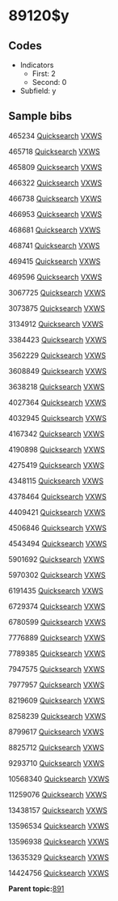 # 89120$y

## Codes

-   Indicators
    -   First: 2
    -   Second: 0
-   Subfield: y

## Sample bibs

465234 [Quicksearch](https://search.library.yale.edu/catalog/465234) [VXWS](http://prodorbis.library.yale.edu:7014/vxws/GetHoldingsService?bibId=465234)

465718 [Quicksearch](https://search.library.yale.edu/catalog/465718) [VXWS](http://prodorbis.library.yale.edu:7014/vxws/GetHoldingsService?bibId=465718)

465809 [Quicksearch](https://search.library.yale.edu/catalog/465809) [VXWS](http://prodorbis.library.yale.edu:7014/vxws/GetHoldingsService?bibId=465809)

466322 [Quicksearch](https://search.library.yale.edu/catalog/466322) [VXWS](http://prodorbis.library.yale.edu:7014/vxws/GetHoldingsService?bibId=466322)

466738 [Quicksearch](https://search.library.yale.edu/catalog/466738) [VXWS](http://prodorbis.library.yale.edu:7014/vxws/GetHoldingsService?bibId=466738)

466953 [Quicksearch](https://search.library.yale.edu/catalog/466953) [VXWS](http://prodorbis.library.yale.edu:7014/vxws/GetHoldingsService?bibId=466953)

468681 [Quicksearch](https://search.library.yale.edu/catalog/468681) [VXWS](http://prodorbis.library.yale.edu:7014/vxws/GetHoldingsService?bibId=468681)

468741 [Quicksearch](https://search.library.yale.edu/catalog/468741) [VXWS](http://prodorbis.library.yale.edu:7014/vxws/GetHoldingsService?bibId=468741)

469415 [Quicksearch](https://search.library.yale.edu/catalog/469415) [VXWS](http://prodorbis.library.yale.edu:7014/vxws/GetHoldingsService?bibId=469415)

469596 [Quicksearch](https://search.library.yale.edu/catalog/469596) [VXWS](http://prodorbis.library.yale.edu:7014/vxws/GetHoldingsService?bibId=469596)

3067725 [Quicksearch](https://search.library.yale.edu/catalog/3067725) [VXWS](http://prodorbis.library.yale.edu:7014/vxws/GetHoldingsService?bibId=3067725)

3073875 [Quicksearch](https://search.library.yale.edu/catalog/3073875) [VXWS](http://prodorbis.library.yale.edu:7014/vxws/GetHoldingsService?bibId=3073875)

3134912 [Quicksearch](https://search.library.yale.edu/catalog/3134912) [VXWS](http://prodorbis.library.yale.edu:7014/vxws/GetHoldingsService?bibId=3134912)

3384423 [Quicksearch](https://search.library.yale.edu/catalog/3384423) [VXWS](http://prodorbis.library.yale.edu:7014/vxws/GetHoldingsService?bibId=3384423)

3562229 [Quicksearch](https://search.library.yale.edu/catalog/3562229) [VXWS](http://prodorbis.library.yale.edu:7014/vxws/GetHoldingsService?bibId=3562229)

3608849 [Quicksearch](https://search.library.yale.edu/catalog/3608849) [VXWS](http://prodorbis.library.yale.edu:7014/vxws/GetHoldingsService?bibId=3608849)

3638218 [Quicksearch](https://search.library.yale.edu/catalog/3638218) [VXWS](http://prodorbis.library.yale.edu:7014/vxws/GetHoldingsService?bibId=3638218)

4027364 [Quicksearch](https://search.library.yale.edu/catalog/4027364) [VXWS](http://prodorbis.library.yale.edu:7014/vxws/GetHoldingsService?bibId=4027364)

4032945 [Quicksearch](https://search.library.yale.edu/catalog/4032945) [VXWS](http://prodorbis.library.yale.edu:7014/vxws/GetHoldingsService?bibId=4032945)

4167342 [Quicksearch](https://search.library.yale.edu/catalog/4167342) [VXWS](http://prodorbis.library.yale.edu:7014/vxws/GetHoldingsService?bibId=4167342)

4190898 [Quicksearch](https://search.library.yale.edu/catalog/4190898) [VXWS](http://prodorbis.library.yale.edu:7014/vxws/GetHoldingsService?bibId=4190898)

4275419 [Quicksearch](https://search.library.yale.edu/catalog/4275419) [VXWS](http://prodorbis.library.yale.edu:7014/vxws/GetHoldingsService?bibId=4275419)

4348115 [Quicksearch](https://search.library.yale.edu/catalog/4348115) [VXWS](http://prodorbis.library.yale.edu:7014/vxws/GetHoldingsService?bibId=4348115)

4378464 [Quicksearch](https://search.library.yale.edu/catalog/4378464) [VXWS](http://prodorbis.library.yale.edu:7014/vxws/GetHoldingsService?bibId=4378464)

4409421 [Quicksearch](https://search.library.yale.edu/catalog/4409421) [VXWS](http://prodorbis.library.yale.edu:7014/vxws/GetHoldingsService?bibId=4409421)

4506846 [Quicksearch](https://search.library.yale.edu/catalog/4506846) [VXWS](http://prodorbis.library.yale.edu:7014/vxws/GetHoldingsService?bibId=4506846)

4543494 [Quicksearch](https://search.library.yale.edu/catalog/4543494) [VXWS](http://prodorbis.library.yale.edu:7014/vxws/GetHoldingsService?bibId=4543494)

5901692 [Quicksearch](https://search.library.yale.edu/catalog/5901692) [VXWS](http://prodorbis.library.yale.edu:7014/vxws/GetHoldingsService?bibId=5901692)

5970302 [Quicksearch](https://search.library.yale.edu/catalog/5970302) [VXWS](http://prodorbis.library.yale.edu:7014/vxws/GetHoldingsService?bibId=5970302)

6191435 [Quicksearch](https://search.library.yale.edu/catalog/6191435) [VXWS](http://prodorbis.library.yale.edu:7014/vxws/GetHoldingsService?bibId=6191435)

6729374 [Quicksearch](https://search.library.yale.edu/catalog/6729374) [VXWS](http://prodorbis.library.yale.edu:7014/vxws/GetHoldingsService?bibId=6729374)

6780599 [Quicksearch](https://search.library.yale.edu/catalog/6780599) [VXWS](http://prodorbis.library.yale.edu:7014/vxws/GetHoldingsService?bibId=6780599)

7776889 [Quicksearch](https://search.library.yale.edu/catalog/7776889) [VXWS](http://prodorbis.library.yale.edu:7014/vxws/GetHoldingsService?bibId=7776889)

7789385 [Quicksearch](https://search.library.yale.edu/catalog/7789385) [VXWS](http://prodorbis.library.yale.edu:7014/vxws/GetHoldingsService?bibId=7789385)

7947575 [Quicksearch](https://search.library.yale.edu/catalog/7947575) [VXWS](http://prodorbis.library.yale.edu:7014/vxws/GetHoldingsService?bibId=7947575)

7977957 [Quicksearch](https://search.library.yale.edu/catalog/7977957) [VXWS](http://prodorbis.library.yale.edu:7014/vxws/GetHoldingsService?bibId=7977957)

8219609 [Quicksearch](https://search.library.yale.edu/catalog/8219609) [VXWS](http://prodorbis.library.yale.edu:7014/vxws/GetHoldingsService?bibId=8219609)

8258239 [Quicksearch](https://search.library.yale.edu/catalog/8258239) [VXWS](http://prodorbis.library.yale.edu:7014/vxws/GetHoldingsService?bibId=8258239)

8799617 [Quicksearch](https://search.library.yale.edu/catalog/8799617) [VXWS](http://prodorbis.library.yale.edu:7014/vxws/GetHoldingsService?bibId=8799617)

8825712 [Quicksearch](https://search.library.yale.edu/catalog/8825712) [VXWS](http://prodorbis.library.yale.edu:7014/vxws/GetHoldingsService?bibId=8825712)

9293710 [Quicksearch](https://search.library.yale.edu/catalog/9293710) [VXWS](http://prodorbis.library.yale.edu:7014/vxws/GetHoldingsService?bibId=9293710)

10568340 [Quicksearch](https://search.library.yale.edu/catalog/10568340) [VXWS](http://prodorbis.library.yale.edu:7014/vxws/GetHoldingsService?bibId=10568340)

11259076 [Quicksearch](https://search.library.yale.edu/catalog/11259076) [VXWS](http://prodorbis.library.yale.edu:7014/vxws/GetHoldingsService?bibId=11259076)

13438157 [Quicksearch](https://search.library.yale.edu/catalog/13438157) [VXWS](http://prodorbis.library.yale.edu:7014/vxws/GetHoldingsService?bibId=13438157)

13596534 [Quicksearch](https://search.library.yale.edu/catalog/13596534) [VXWS](http://prodorbis.library.yale.edu:7014/vxws/GetHoldingsService?bibId=13596534)

13596938 [Quicksearch](https://search.library.yale.edu/catalog/13596938) [VXWS](http://prodorbis.library.yale.edu:7014/vxws/GetHoldingsService?bibId=13596938)

13635329 [Quicksearch](https://search.library.yale.edu/catalog/13635329) [VXWS](http://prodorbis.library.yale.edu:7014/vxws/GetHoldingsService?bibId=13635329)

14424756 [Quicksearch](https://search.library.yale.edu/catalog/14424756) [VXWS](http://prodorbis.library.yale.edu:7014/vxws/GetHoldingsService?bibId=14424756)

**Parent topic:**[891](../../tags/891/891.md)

